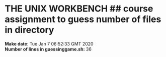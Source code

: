 # THE UNIX WORKBENCH ## course assignment to guess number of files in directory
**Make date**: Tue Jan  7 06:52:33 GMT 2020
 <br /> **Number of lines in guessinggame.sh:** 36
